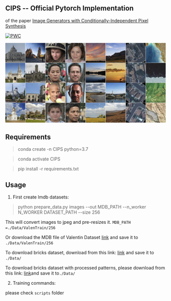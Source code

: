 ## CIPS -- Official Pytorch Implementation 

of the paper [Image Generators with Conditionally-Independent Pixel Synthesis](https://arxiv.org/abs/2011.13775)

[![PWC](https://img.shields.io/endpoint.svg?url=https://paperswithcode.com/badge/image-generators-with-conditionally/image-generation-on-lsun-churches-256-x-256)](https://paperswithcode.com/sota/image-generation-on-lsun-churches-256-x-256?p=image-generators-with-conditionally)

![Teaser](doc/teaser_img.jpg)

## Requirements

> conda create -n CIPS python=3.7

> conda activate CIPS

> pip install -r requirements.txt

## Usage

1) First create lmdb datasets:

> python prepare_data.py images --out MDB_PATH --n_worker N_WORKER DATASET_PATH --size 256

This will convert images to jpeg and pre-resizes it. `MDB_PATH =./Data/ValenTrain/256`

Or download the MDB file of Valentin Dataset [link](https://drive.google.com/drive/folders/1xFAdBcJiC9KLkPjEC5UkcjEa1OcLTXEk?usp=sharing) and save it to `./Data/ValenTrain/256`

To download bricks dataset, download from this link: [link](https://drive.google.com/file/d/1H1dFjwZUZ1eW_2JUnmW0DwNgHlOYnLBo/view?usp=sharing) and save it to `./Data/`

To download bricks dataset with processed patterns, please download from this link: [link](https://drive.google.com/drive/folders/1O1aw_oEFo9tLVf2RSt_zlpCwmJRv9YpM?usp=sharing)and save it to`./Data/`

2) Training commands:

please check `scripts` folder